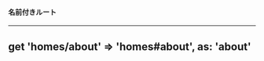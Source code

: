 #### 名前付きルート
-----------------------------------------------
get 'homes/about' => 'homes#about', as: 'about'
-----------------------------------------------